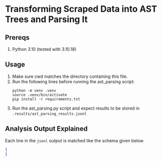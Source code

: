 # Transforming Scraped Data into AST Trees and Parsing It

## Prereqs

1. Python 3.10 (tested with 3.10.18)

## Usage

1. Make sure cwd matches the directory containing this file.
2. Run the following lines before running the ast_parsing script:
   ```
   python -m venv .venv
   source .venv/bin/activate
   pip install -r requirements.txt
   ```
3. Run the ast_parsing.py script and expect results to be stored in `.results/ast_parsing_results.jsonl`

## Analysis Output Explained

Each line in the `jsonl` output is matched like the schema given below

```json
{
}
```
